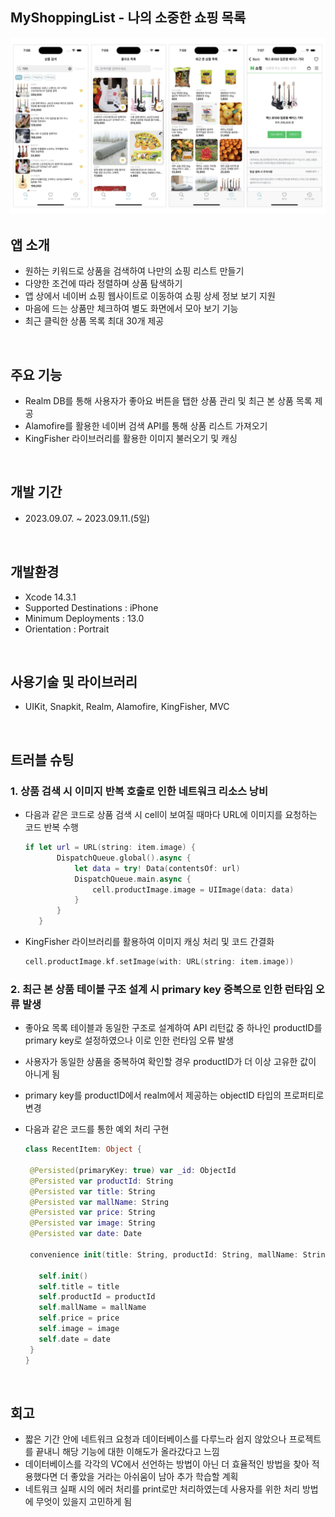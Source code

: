 ## MyShoppingList - 나의 소중한 쇼핑 목록
<p align="center">
 <img width="1018" align src="./recap2_screenshot.001.png">
</p>

## 앱 소개
 * 원하는 키워드로 상품을 검색하여 나만의 쇼핑 리스트 만들기
 * 다양한 조건에 따라 정렬하며 상품 탐색하기
 * 앱 상에서 네이버 쇼핑 웹사이트로 이동하여 쇼핑 상세 정보 보기 지원
 * 마음에 드는 상품만 체크하여 별도 화면에서 모아 보기 기능
 * 최근 클릭한 상품 목록 최대 30개 제공
<br/>


## 주요 기능
 * Realm DB를 통해 사용자가 좋아요 버튼을 탭한 상품 관리 및 최근 본 상품 목록 제공
 * Alamofire를 활용한 네이버 검색 API를 통해 상품 리스트 가져오기
 * KingFisher 라이브러리를 활용한 이미지 불러오기 및 캐싱
 <br/>

## 개발 기간
 * 2023.09.07. ~ 2023.09.11.(5일)
<br/>

## 개발환경
  * Xcode 14.3.1
  * Supported Destinations : iPhone
  * Minimum Deployments : 13.0
  * Orientation : Portrait
<br/>


## 사용기술 및 라이브러리
 * UIKit, Snapkit, Realm, Alamofire, KingFisher, MVC
 <br/>
 
## 트러블 슈팅     
 ### 1. 상품 검색 시 이미지 반복 호출로 인한 네트워크 리소스 낭비
   * 다음과 같은 코드로 상품 검색 시 cell이 보여질 때마다 URL에 이미지를 요청하는 코드 반복 수행
     ```swift
     if let url = URL(string: item.image) {
            DispatchQueue.global().async {
                let data = try! Data(contentsOf: url)
                DispatchQueue.main.async {
                    cell.productImage.image = UIImage(data: data)
                }
            }
        }
     ```
   * KingFisher 라이브러리를 활용하여 이미지 캐싱 처리 및 코드 간결화
     ```swift
     cell.productImage.kf.setImage(with: URL(string: item.image))
     ```
   
 ### 2. 최근 본 상품 테이블 구조 설계 시 primary key 중복으로 인한 런타임 오류 발생
   * 좋아요 목록 테이블과 동일한 구조로 설계하여 API 리턴값 중 하나인 productID를 primary key로 설정하였으나 이로 인한 런타임 오류 발생
   * 사용자가 동일한 상품을 중복하여 확인할 경우 productID가 더 이상 고유한 값이 아니게 됨
   * primary key를 productID에서 realm에서 제공하는 objectID 타입의 프로퍼티로 변경
   * 다음과 같은 코드를 통한 예외 처리 구현

     ```swift
     class RecentItem: Object {
    
      @Persisted(primaryKey: true) var _id: ObjectId
      @Persisted var productId: String
      @Persisted var title: String
      @Persisted var mallName: String
      @Persisted var price: String
      @Persisted var image: String
      @Persisted var date: Date
    
      convenience init(title: String, productId: String, mallName: String, price: String, image: String, date: Date = Date()) {
        
        self.init()
        self.title = title
        self.productId = productId
        self.mallName = mallName
        self.price = price
        self.image = image
        self.date = date
      }
     }
     ```

<br/>

## 회고
 * 짧은 기간 안에 네트워크 요청과 데이터베이스를 다루느라 쉽지 않았으나 프로젝트를 끝내니 해당 기능에 대한 이해도가 올라갔다고 느낌
 * 데이터베이스를 각각의 VC에서 선언하는 방법이 아닌 더 효율적인 방법을 찾아 적용했다면 더 좋았을 거라는 아쉬움이 남아 추가 학습할 계획
 * 네트워크 실패 시의 에러 처리를 print로만 처리하였는데 사용자를 위한 처리 방법에 무엇이 있을지 고민하게 됨
